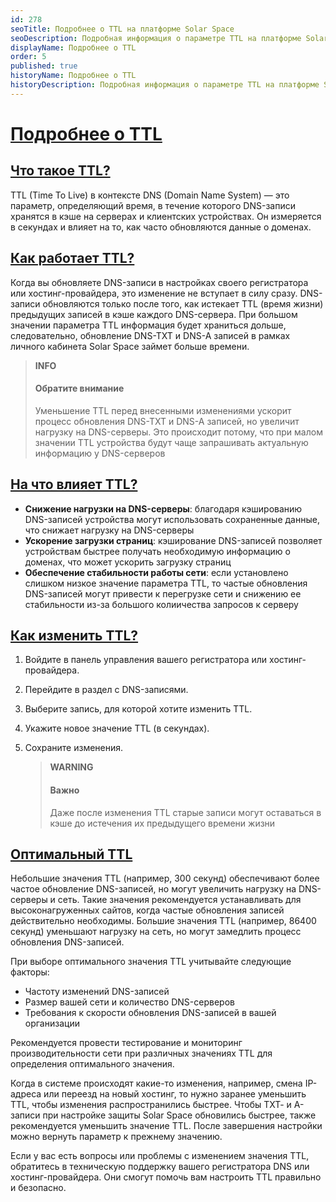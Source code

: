 ```yaml
---
id: 278
seoTitle: Подробнее о TTL на платформе Solar Space
seoDescription: Подробная информация о параметре TTL на платформе Solar Space. Что это такое? Как изменить значение параметра TTL?
displayName: Подробнее о TTL
order: 5
published: true
historyName: Подробнее о TTL
historyDescription: Подробная информация о параметре TTL на платформе Solar Space
---
```


# [Подробнее о TTL](info-about-ttl)

## [Что такое TTL?](what-is-ttl)

TTL (Time To Live) в контексте DNS (Domain Name System) — это параметр, определяющий время, в течение которого DNS-записи хранятся в кэше на серверах и клиентских устройствах. Он измеряется в секундах и влияет на то, как часто обновляются данные о доменах.

## [Как работает TTL?](how-it-works)

Когда вы обновляете DNS-записи в настройках своего регистратора или хостинг-провайдера, это изменение не вступает в силу сразу. DNS-записи обновляются только после того, как истекает TTL (время жизни) предыдущих записей в кэше каждого DNS-сервера. При большом значении параметра TTL информация будет храниться дольше, следовательно, обновление DNS-TXT и DNS-A записей в рамках личного кабинета Solar Space займет больше времени.

   > **INFO**
   > #### Обратите внимание
   > Уменьшение TTL перед внесенными изменениями ускорит процесс обновления DNS-TXT и DNS-A записей, но увеличит нагрузку на DNS-серверы. Это происходит потому, что при  малом значении TTL устройства будут чаще запрашивать актуальную информацию у DNS-серверов

## [На что влияет TTL?](how-it-affects)

- **Снижение нагрузки на DNS-серверы**: благодаря кэшированию DNS-записей устройства могут использовать сохраненные данные, что снижает нагрузку на DNS-серверы
- **Ускорение загрузки страниц**: кэширование DNS-записей позволяет устройствам быстрее получать необходимую информацию о доменах, что может ускорить загрузку страниц
- **Обеспечение стабильности работы сети**: если установлено слишком низкое значение параметра TTL, то частые обновления DNS-записей могут привести к перегрузке сети и снижению ее стабильности из-за большого колиичества запросов к серверу

## [Как изменить TTL?](how-it-changes)

1. Войдите в панель управления вашего регистратора или хостинг-провайдера. 
2. Перейдите в раздел с DNS-записями. 
3. Выберите запись, для которой хотите изменить TTL. 
4. Укажите новое значение TTL (в секундах). 
5. Сохраните изменения. 

   > **WARNING**
   > #### Важно
   > Даже после изменения TTL старые записи могут оставаться в кэше до истечения их предыдущего времени жизни

## [Оптимальный TTL](optimal-value)

Небольшие значения TTL (например, 300 секунд) обеспечивают более частое обновление DNS-записей, но могут увеличить нагрузку на DNS-серверы и сеть. Такие значения рекомендуется устанавливать для высоконагруженных сайтов, когда частые обновления записей действительно необходимы. Большие значения TTL (например, 86400 секунд) уменьшают нагрузку на сеть, но могут замедлить процесс обновления DNS-записей.

При выборе оптимального значения TTL учитывайте следующие факторы:
- Частоту изменений DNS-записей
- Размер вашей сети и количество DNS-серверов
- Требования к скорости обновления DNS-записей в вашей организации

Рекомендуется провести тестирование и мониторинг производительности сети при различных значениях TTL для определения оптимального значения.

Когда в системе происходят какие-то изменения, например, смена IP-адреса или переезд на новый хостинг, то нужно заранее уменьшить TTL, чтобы изменения распространились быстрее. Чтобы ТХТ- и А-записи при настройке защиты Solar Space обновились быстрее, также рекомендуется уменьшить значение TTL. После завершения настройки можно вернуть параметр к прежнему значению.

Если у вас есть вопросы или проблемы с изменением значения TTL, обратитесь в техническую поддержку вашего регистратора DNS или хостинг-провайдера. Они смогут помочь вам настроить TTL правильно и безопасно.
